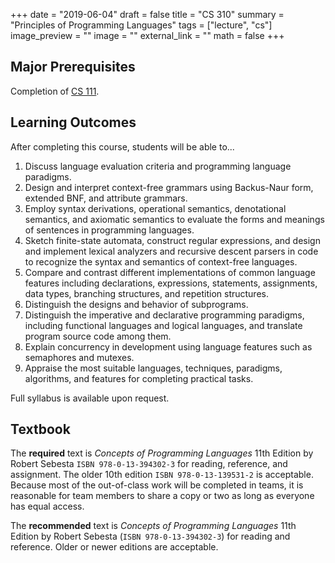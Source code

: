 +++
date = "2019-06-04"
draft = false
title = "CS 310"
summary = "Principles of Programming Languages"
tags = ["lecture", "cs"]
image_preview = ""
image = ""
external_link = ""
math = false
+++

## Major Prerequisites

Completion of [CS 111](../cs111).

## Learning Outcomes

After completing this course, students will be able to...
1. Discuss language evaluation criteria and programming language paradigms.
2. Design and interpret context-free grammars using Backus-Naur form, extended BNF, and attribute grammars.
3. Employ syntax derivations, operational semantics, denotational semantics, and axiomatic semantics to evaluate the forms and meanings of sentences in programming languages.
4. Sketch finite-state automata, construct regular expressions, and design and implement lexical analyzers and recursive descent parsers in code to recognize the syntax and semantics of context-free languages.
5. Compare and contrast different implementations of common language features including declarations, expressions, statements, assignments, data types, branching structures, and repetition structures.
6. Distinguish the designs and behavior of subprograms.
7. Distinguish the imperative and declarative programming paradigms, including functional languages and logical languages, and translate program source code among them.
8. Explain concurrency in development using language features such as semaphores and mutexes.
9. Appraise the most suitable languages, techniques, paradigms, algorithms, and features for completing practical tasks.

Full syllabus is available upon request.

## Textbook

The **required** text is _Concepts of Programming Languages_ 11th Edition by Robert Sebesta `ISBN 978-0-13-394302-3` for reading, reference, and assignment. The older 10th edition `ISBN 978-0-13-139531-2` is acceptable. Because most of the out-of-class work will be completed in teams, it is reasonable for team members to share a copy or two as long as everyone has equal access.

The **recommended** text is _Concepts of Programming Languages_ 11th Edition by Robert Sebesta (`ISBN 978-0-13-394302-3`) for reading and reference. Older or newer editions are acceptable.
